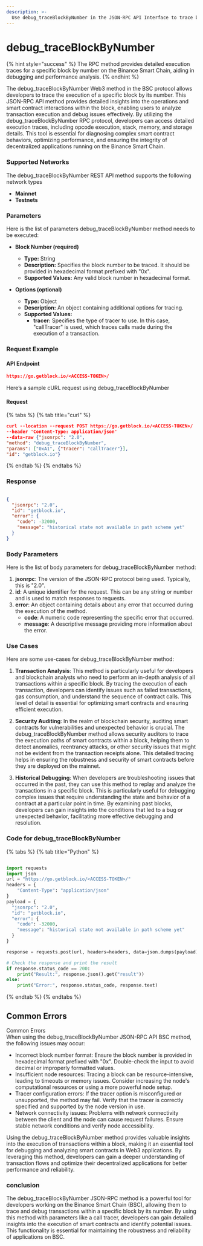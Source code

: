 ```yaml
---
description: >-
  Use debug_traceBlockByNumber in the JSON-RPC API Interface to trace block execution and analyze smart contract behavior in the BSC protocol.
---
```


# debug_traceBlockByNumber

{% hint style="success" %}
The RPC method provides detailed execution traces for a specific block by number on the Binance Smart Chain, aiding in debugging and performance analysis.&#x20;
{% endhint %}

The debug_traceBlockByNumber Web3 method in the BSC protocol allows developers to trace the execution of a specific block by its number. This JSON-RPC API method provides detailed insights into the operations and smart contract interactions within the block, enabling users to analyze transaction execution and debug issues effectively. By utilizing the debug_traceBlockByNumber RPC protocol, developers can access detailed execution traces, including opcode execution, stack, memory, and storage details. This tool is essential for diagnosing complex smart contract behaviors, optimizing performance, and ensuring the integrity of decentralized applications running on the Binance Smart Chain.

### Supported Networks

The debug_traceBlockByNumber REST API method supports the following network types
- **Mainnet**
- **Testnets**

### Parameters

Here is the list of parameters debug_traceBlockByNumber method needs to be executed:

- **Block Number (required)**
  - **Type:** String
  - **Description:** Specifies the block number to be traced. It should be provided in hexadecimal format prefixed with "0x".
  - **Supported Values:** Any valid block number in hexadecimal format.

- **Options (optional)**
  - **Type:** Object
  - **Description:** An object containing additional options for tracing.
  - **Supported Values:** 
    - **tracer:** Specifies the type of tracer to use. In this case, "callTracer" is used, which traces calls made during the execution of a transaction.

### Request Example

#### API Endpoint

```json
https://go.getblock.io/<ACCESS-TOKEN>/
```
Here’s a sample cURL request using debug_traceBlockByNumber

#### Request

{% tabs %}
{% tab title="curl" %}
```json
curl --location --request POST https://go.getblock.io/<ACCESS-TOKEN>/
--header 'Content-Type: application/json' 
--data-raw {"jsonrpc": "2.0",
"method": "debug_traceBlockByNumber",
"params": ["0xA1", {"tracer": "callTracer"}],
"id": "getblock.io"}
```
{% endtab %}
{% endtabs %}

### Response


```json

{
  "jsonrpc": "2.0",
  "id": "getblock.io",
  "error": {
    "code": -32000,
    "message": "historical state not available in path scheme yet"
  }
}

```

### Body Parameters

Here is the list of body parameters for debug_traceBlockByNumber method:

1. **jsonrpc**: The version of the JSON-RPC protocol being used. Typically, this is "2.0".
2. **id**: A unique identifier for the request. This can be any string or number and is used to match responses to requests.
3. **error**: An object containing details about any error that occurred during the execution of the method.
   - **code**: A numeric code representing the specific error that occurred.
   - **message**: A descriptive message providing more information about the error.

### Use Cases

Here are some use-cases for debug_traceBlockByNumber method:

1. **Transaction Analysis**: This method is particularly useful for developers and blockchain analysts who need to perform an in-depth analysis of all transactions within a specific block. By tracing the execution of each transaction, developers can identify issues such as failed transactions, gas consumption, and understand the sequence of contract calls. This level of detail is essential for optimizing smart contracts and ensuring efficient execution.

2. **Security Auditing**: In the realm of blockchain security, auditing smart contracts for vulnerabilities and unexpected behavior is crucial. The debug_traceBlockByNumber method allows security auditors to trace the execution paths of smart contracts within a block, helping them to detect anomalies, reentrancy attacks, or other security issues that might not be evident from the transaction receipts alone. This detailed tracing helps in ensuring the robustness and security of smart contracts before they are deployed on the mainnet.

3. **Historical Debugging**: When developers are troubleshooting issues that occurred in the past, they can use this method to replay and analyze the transactions in a specific block. This is particularly useful for debugging complex issues that require understanding the state and behavior of a contract at a particular point in time. By examining past blocks, developers can gain insights into the conditions that led to a bug or unexpected behavior, facilitating more effective debugging and resolution.

### Code for debug_traceBlockByNumber

{% tabs %}
{% tab title="Python" %}
```python

import requests
import json
url = "https://go.getblock.io/<ACCESS-TOKEN>/"
headers = {
    "Content-Type": "application/json"
}
payload = {
  "jsonrpc": "2.0",
  "id": "getblock.io",
  "error": {
    "code": -32000,
    "message": "historical state not available in path scheme yet"
  }
}

response = requests.post(url, headers=headers, data=json.dumps(payload))

# Check the response and print the result
if response.status_code == 200:
    print("Result:", response.json().get("result"))
else:
    print("Error:", response.status_code, response.text)

```
{% endtab %}
{% endtabs %}

## Common Errors

Common Errors  
When using the debug_traceBlockByNumber JSON-RPC API BSC method, the following issues may occur:  
- Incorrect block number format: Ensure the block number is provided in hexadecimal format prefixed with "0x". Double-check the input to avoid decimal or improperly formatted values.  
- Insufficient node resources: Tracing a block can be resource-intensive, leading to timeouts or memory issues. Consider increasing the node's computational resources or using a more powerful node setup.  
- Tracer configuration errors: If the tracer option is misconfigured or unsupported, the method may fail. Verify that the tracer is correctly specified and supported by the node version in use.  
- Network connectivity issues: Problems with network connectivity between the client and the node can cause request failures. Ensure stable network conditions and verify node accessibility.

Using the debug_traceBlockByNumber method provides valuable insights into the execution of transactions within a block, making it an essential tool for debugging and analyzing smart contracts in Web3 applications. By leveraging this method, developers can gain a deeper understanding of transaction flows and optimize their decentralized applications for better performance and reliability.

### conclusion

The debug_traceBlockByNumber JSON-RPC method is a powerful tool for developers working on the Binance Smart Chain (BSC), allowing them to trace and debug transactions within a specific block by its number. By using this method with parameters like a call tracer, developers can gain detailed insights into the execution of smart contracts and identify potential issues. This functionality is essential for maintaining the robustness and reliability of applications on BSC.
